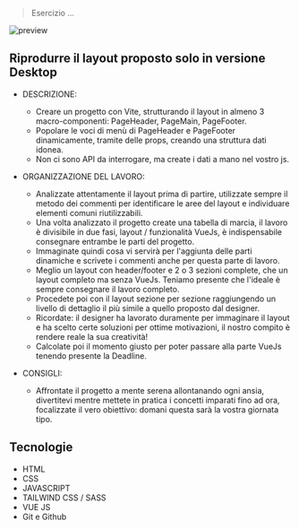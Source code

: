 > Esercizio ...

![preview](./.github/preview.png)

## Riprodurre il layout proposto solo in versione Desktop

- DESCRIZIONE:
  - Creare un progetto con Vite, strutturando il layout in almeno 3 macro-componenti: PageHeader, PageMain, PageFooter.
  - Popolare le voci di menù di PageHeader e PageFooter dinamicamente, tramite delle props, creando una struttura dati idonea.
  - Non ci sono API da interrogare, ma create i dati a mano nel vostro js.

- ORGANIZZAZIONE DEL LAVORO:
  - Analizzate attentamente il layout prima di partire, utilizzate sempre il metodo dei commenti per identificare le aree del layout e individuare elementi comuni riutilizzabili.
  - Una volta analizzato il progetto create una tabella di marcia, il lavoro è divisibile in due fasi, layout / funzionalità VueJs, è indispensabile consegnare entrambe le parti del progetto.
  - Immaginate quindi cosa vi servirà per l'aggiunta delle parti dinamiche e scrivete i commenti anche per questa parte di lavoro.
  - Meglio un layout con header/footer e 2 o 3 sezioni complete, che un layout completo ma senza VueJs. Teniamo presente che l'ideale è sempre consegnare il lavoro completo.
  - Procedete poi con il layout sezione per sezione raggiungendo un livello di dettaglio il più simile a quello proposto dal designer.
  - Ricordate: il designer ha lavorato duramente per immaginare il layout e ha scelto certe soluzioni per ottime motivazioni, il nostro compito è rendere reale la sua creatività!
  - Calcolate poi il momento giusto per poter passare alla parte VueJs tenendo presente la Deadline.

- CONSIGLI:
  - Affrontate il progetto a mente serena allontanando ogni ansia, divertitevi mentre mettete in pratica i concetti imparati fino ad ora, focalizzate il vero obiettivo: domani questa sarà la vostra giornata tipo.

## Tecnologie

- HTML
- CSS
- JAVASCRIPT
- TAILWIND CSS / SASS 
- VUE JS
- Git e Github